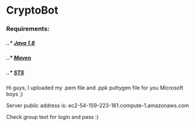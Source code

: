 # CryptoBot

### Requirements: 
##### ..* [Java 1.8](http://www.oracle.com/technetwork/java/javase/downloads/jdk8-downloads-2133151.html)  
##### ..* [Maven](https://maven.apache.org/download.cgi) 
##### ..* [STS](https://spring.io/tools/sts)

Hi guys, I uploaded my .pem file and .ppk puttygen file for you Microsoft boys ;)

Server public address is: ec2-54-159-223-161.compute-1.amazonaws.com  

Check group text for login and pass :)
